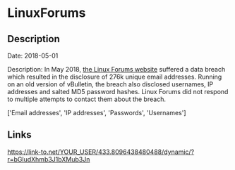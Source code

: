 # LinuxForums

## Description

Date: 2018-05-01

Description:
In May 2018, <a href="https://web.archive.org/web/20180502093437/http://www.linuxforums.org/forum" target="_blank" rel="noopener">the Linux Forums website</a> suffered a data breach which resulted in the disclosure of 276k unique email addresses. Running on an old version of vBulletin, the breach also disclosed usernames, IP addresses and salted MD5 password hashes. Linux Forums did not respond to multiple attempts to contact them about the breach.


['Email addresses', 'IP addresses', 'Passwords', 'Usernames']

## Links

https://link-to.net/YOUR_USER/433.8096438480488/dynamic/?r=bGludXhmb3J1bXMub3Jn